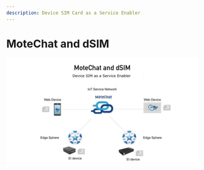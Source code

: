 ```yaml
---
description: Device SIM Card as a Service Enabler
---
```


# MoteChat and dSIM

![](.gitbook/assets/ypcloud2018_page_13m.png)



